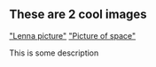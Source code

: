 ## These are 2 cool images

["Lenna picture"](images/lenna.png)
["Picture of space"](images/space.jpg)

This is some description
